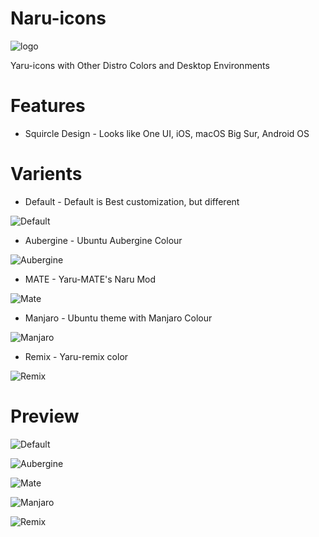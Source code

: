 # Naru-icons

![logo](logo.png)

Yaru-icons with Other Distro Colors and Desktop Environments

# Features

* Squircle Design - Looks like One UI, iOS, macOS Big Sur, Android OS

# Varients

* Default - Default is Best customization, but different

![Default](screenshots/var-default.png)

* Aubergine - Ubuntu Aubergine Colour

![Aubergine](screenshots/var-aubergine.png)

* MATE - Yaru-MATE's Naru Mod

![Mate](screenshots/var-mate.png)

* Manjaro - Ubuntu theme with Manjaro Colour

![Manjaro](screenshots/var-manjaro.png)

* Remix - Yaru-remix color

![Remix](screenshots/var-remix.png)

# Preview

![Default](preview-images/preview-default.png)

![Aubergine](preview-images/preview-aubergine.png)

![Mate](preview-images/preview-mate.png)

![Manjaro](preview-images/preview-manjaro.png)

![Remix](preview-images/preview-remix.png)
